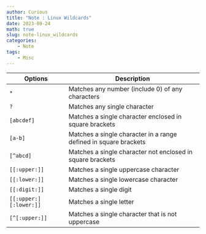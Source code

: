 ```yaml
---
author: Curious
title: "Note : Linux Wildcards"
date: 2023-09-24
math: true
slug: note-linux_wildcards
categories:
    - Note
tags:
    - Misc
---
```


| Options | Description |
| --- | --- |
| `*` | Matches any number (include 0) of any characters |
| `?` | Matches any single character |
| `[abcdef]` | Matches a single character enclosed in square brackets |
| `[a-b]` | Matches a single character in a range defined in square brackets |
| `[^abcd]` | Matches a single character not enclosed in square brackets |
| `[[:upper:]]` | Matches a single uppercase character |
| `[[:lower:]]` | Matches a single lowercase character |
| `[[:digit:]]` | Matches a single digit |
| `[[:upper:][:lower:]]` | Matches a single letter |
| `[^[:upper:]]` | Matches a single character that is not uppercase |